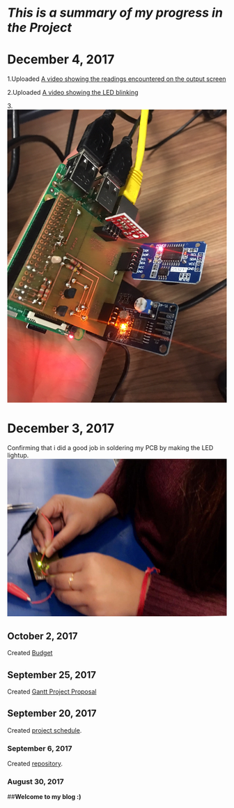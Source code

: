 # ***This is a summary of my progress in the Project***

# December 4, 2017
1.Uploaded [A video showing the readings encountered on the output screen](https://github.com/RamyaRadhakrishnakumar/FingerPrintReader/blob/master/IMG_5352.MOV)

2.Uploaded [A video showing the LED blinking](https://github.com/RamyaRadhakrishnakumar/FingerPrintReader/blob/master/IMG_5349.MOV)

3.![Image alt A picture of PCB along with the 3 sensor readers mounted on the raspberry pi](https://github.com/RamyaRadhakrishnakumar/FingerPrintReader/blob/master/IMG_5351.JPG)

# December 3, 2017
Confirming that i did a good job in soldering my PCB by making the LED lightup.
![Picture showing the LED light up](https://github.com/RamyaRadhakrishnakumar/FingerPrintReader/blob/master/IMG_5380.jpg)

## October 2, 2017
Created [Budget](https://github.com/RamyaRadhakrishnakumar/FingerPrintReader/blob/master/hardwarebudget.xlsx)

## September 25, 2017
Created [Gantt Project Proposal](https://github.com/RamyaRadhakrishnakumar/FingerPrintReader/blob/master/RamyaRadhakrishnakumar.mpp)

## September 20, 2017
Created [project schedule](https://github.com/six0four/StudentSenseHat/blob/master/documentation/Week3RubricforProjectSchedule.xml). 

### September 6, 2017
Created [repository](https://github.com/RamyaRadhakrishnakumar/FingerPrintReader.git). 

### August 30, 2017
##**Welcome to my blog :)**






